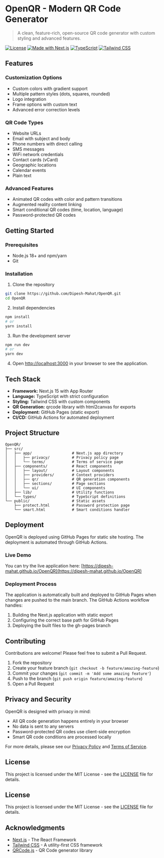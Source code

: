 # OpenQR - Modern QR Code Generator

> A clean, feature-rich, open-source QR code generator with custom styling and advanced features.

[![License](https://img.shields.io/badge/License-MIT-blue.svg)](LICENSE)
[![Made with Next.js](https://img.shields.io/badge/Made%20with-Next.js-000000?logo=next.js)](https://nextjs.org/)
[![TypeScript](https://img.shields.io/badge/TypeScript-4.9-blue?logo=typescript)](https://www.typescriptlang.org/)
[![Tailwind CSS](https://img.shields.io/badge/Tailwind%20CSS-3.3-38B2AC?logo=tailwind-css)](https://tailwindcss.com/)

## Features

### Customization Options
- Custom colors with gradient support
- Multiple pattern styles (dots, squares, rounded)
- Logo integration
- Frame options with custom text
- Advanced error correction levels

### QR Code Types
- Website URLs
- Email with subject and body
- Phone numbers with direct calling
- SMS messages
- WiFi network credentials
- Contact cards (vCard)
- Geographic locations
- Calendar events
- Plain text

### Advanced Features
- Animated QR codes with color and pattern transitions
- Augmented reality content linking
- Smart conditional QR codes (time, location, language)
- Password-protected QR codes

## Getting Started

### Prerequisites
- Node.js 18+ and npm/yarn
- Git

### Installation

1. Clone the repository
```bash
git clone https://github.com/Dipesh-Mahat/OpenQR.git
cd OpenQR
```

2. Install dependencies
```bash
npm install
# or
yarn install
```

3. Run the development server
```bash
npm run dev
# or
yarn dev
```

4. Open [http://localhost:3000](http://localhost:3000) in your browser to see the application.

## Tech Stack

- **Framework:** Next.js 15 with App Router
- **Language:** TypeScript with strict configuration
- **Styling:** Tailwind CSS with custom components
- **QR Generation:** qrcode library with html2canvas for exports
- **Deployment:** GitHub Pages (static export)
- **CI/CD:** GitHub Actions for automated deployment

## Project Structure

```
OpenQR/
├── src/
│   ├── app/                  # Next.js app directory
│   │   ├── privacy/          # Privacy policy page
│   │   └── terms/            # Terms of service page
│   ├── components/           # React components
│   │   ├── layout/           # Layout components
│   │   ├── providers/        # Context providers
│   │   ├── qr/               # QR generation components
│   │   ├── sections/         # Page sections
│   │   └── ui/               # UI components
│   ├── lib/                  # Utility functions
│   └── types/                # TypeScript definitions
└── public/                   # Static assets
    ├── protect.html          # Password protection page
    └── smart.html            # Smart conditions handler
```

## Deployment

OpenQR is deployed using GitHub Pages for static site hosting. The deployment is automated through GitHub Actions.

### Live Demo

You can try the live application here: [https://dipesh-mahat.github.io/OpenQR](https://dipesh-mahat.github.io/OpenQR)

### Deployment Process

The application is automatically built and deployed to GitHub Pages when changes are pushed to the main branch. The GitHub Actions workflow handles:

1. Building the Next.js application with static export
2. Configuring the correct base path for GitHub Pages
3. Deploying the built files to the gh-pages branch

## Contributing

Contributions are welcome! Please feel free to submit a Pull Request.

1. Fork the repository
2. Create your feature branch (`git checkout -b feature/amazing-feature`)
3. Commit your changes (`git commit -m 'Add some amazing feature'`)
4. Push to the branch (`git push origin feature/amazing-feature`)
5. Open a Pull Request

## Privacy and Security

OpenQR is designed with privacy in mind:

- All QR code generation happens entirely in your browser
- No data is sent to any servers
- Password-protected QR codes use client-side encryption
- Smart QR code conditions are processed locally

For more details, please see our [Privacy Policy](/privacy) and [Terms of Service](/terms).

## License

This project is licensed under the MIT License - see the [LICENSE](LICENSE) file for details.

## License

This project is licensed under the MIT License - see the [LICENSE](LICENSE) file for details.

## Acknowledgments

- [Next.js](https://nextjs.org/) - The React Framework
- [Tailwind CSS](https://tailwindcss.com/) - A utility-first CSS framework
- [QRCode.js](https://github.com/davidshimjs/qrcodejs) - QR Code generator library
